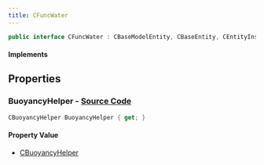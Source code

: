 ```yaml
---
title: CFuncWater
---
```


```csharp
public interface CFuncWater : CBaseModelEntity, CBaseEntity, CEntityInstance, ISchemaClass<CEntityInstance>, ISchemaClass<CBaseEntity>, ISchemaClass<CBaseModelEntity>, ISchemaClass<CFuncWater>, ISchemaField, ISchemaClass, INativeHandle
```

#### Implements

## Properties

### **BuoyancyHelper** - [Source Code](https://github.com/swiftly-solution/swiftlys2/blob/main/managed/src/SwiftlyS2.Generated/Schemas/Interfaces/CFuncWater.cs#L16)

```csharp
CBuoyancyHelper BuoyancyHelper { get; }
```

#### Property Value

- [CBuoyancyHelper](/docs/api/shared/schemadefinitions/cbuoyancyhelper)

